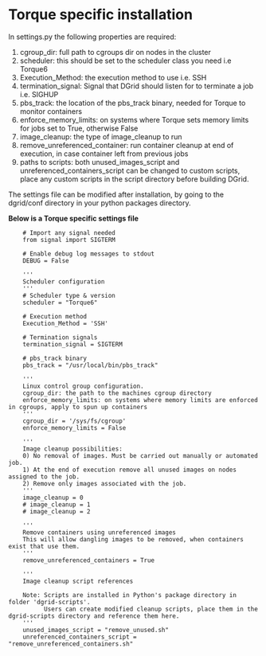 # Torque specific installation

In settings.py the following properties are required:

1. cgroup_dir: full path to cgroups dir on nodes in the cluster
2. scheduler: this should be set to the scheduler class you need i.e Torque6
3. Execution_Method: the execution method to use i.e. SSH
4. termination_signal: Signal that DGrid should listen for to terminate a job 
   i.e. SIGHUP
5. pbs_track: the location of the pbs_track binary, 
   needed for Torque to monitor containers
6. enforce_memory_limits: on systems where Torque sets memory limits for jobs
   set to True, otherwise False
7. image_cleanup: the type of image_cleanup to run
8. remove_unreferenced_container: run container cleanup at end of execution, in case container left from previous jobs
9. paths to scripts: both unused_images_script and unreferenced_containers_script can be changed to custom scripts,
   place any custom scripts in the script directory before building DGrid.
   
The settings file can be modified after installation, by going to the dgrid/conf directory 
in your python packages directory. 
   
__Below is a Torque specific settings file__
   
        # Import any signal needed
        from signal import SIGTERM
        
        # Enable debug log messages to stdout
        DEBUG = False
        
        '''
        Scheduler configuration
        '''
        # Scheduler type & version
        scheduler = "Torque6"
        
        # Execution method
        Execution_Method = 'SSH'
        
        # Termination signals
        termination_signal = SIGTERM
        
        # pbs_track binary
        pbs_track = "/usr/local/bin/pbs_track"
        
        '''
        Linux control group configuration.
        cgroup_dir: the path to the machines cgroup directory
        enforce_memory_limits: on systems where memory limits are enforced in cgroups, apply to spun up containers
        '''
        cgroup_dir = '/sys/fs/cgroup'
        enforce_memory_limits = False
        
        '''
        Image cleanup possibilities:
        0) No removal of images. Must be carried out manually or automated job.
        1) At the end of execution remove all unused images on nodes assigned to the job.
        2) Remove only images associated with the job.
        '''
        image_cleanup = 0
        # image_cleanup = 1
        # image_cleanup = 2
        
        '''
        Remove containers using unreferenced images
        This will allow dangling images to be removed, when containers exist that use them.
        '''
        remove_unreferenced_containers = True
        
        '''
        Image cleanup script references
        
        Note: Scripts are installed in Python's package directory in folder 'dgrid-scripts'.
              Users can create modified cleanup scripts, place them in the dgrid-scripts directory and reference them here.
        '''
        unused_images_script = "remove_unused.sh"
        unreferenced_containers_script = "remove_unreferenced_containers.sh"